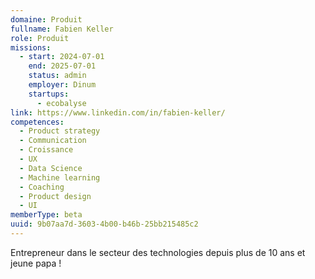 ```yaml
---
domaine: Produit
fullname: Fabien Keller
role: Produit
missions:
  - start: 2024-07-01
    end: 2025-07-01
    status: admin
    employer: Dinum
    startups:
      - ecobalyse
link: https://www.linkedin.com/in/fabien-keller/
competences:
  - Product strategy
  - Communication
  - Croissance
  - UX
  - Data Science
  - Machine learning
  - Coaching
  - Product design
  - UI
memberType: beta
uuid: 9b07aa7d-3603-4b00-b46b-25bb215485c2
---
```

Entrepreneur dans le secteur des technologies depuis plus de 10 ans et jeune papa ! 
